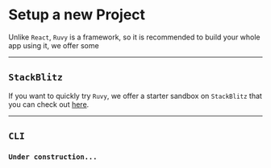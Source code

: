 # Setup a new Project

Unlike `React`, `Ruvy` is a framework, so it is recommended to build your whole app using it, we offer some

---

## `StackBlitz`

If you want to quickly try `Ruvy`, we offer a starter sandbox on `StackBlitz` that you can check out <a target="_blank" href="https://stackblitz.com/edit/ruvy?file=src%2Fmain.tsx">here</a>.

---

## `CLI`

### `Under construction...`
